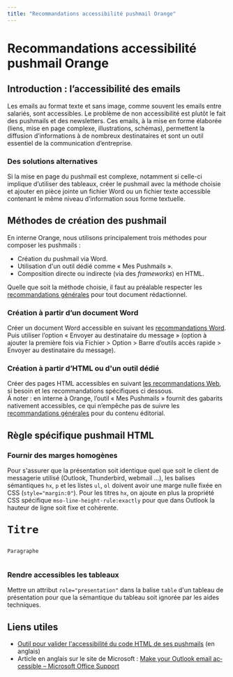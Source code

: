 ```yaml
---
title: "Recommandations accessibilité pushmail Orange"
---
```


# Recommandations accessibilité <span lang="en">pushmail</span> Orange

## Introduction&nbsp;: l’accessibilité des emails
Les emails au format texte et sans image, comme souvent les emails entre salariés, sont accessibles. 
Le problème de non accessibilité est plutôt le fait des <span lang="en">pushmails</span> et des newsletters. Ces emails, à la mise en forme élaborée (liens, mise en page complexe, illustrations, schémas), permettent la diffusion d’informations à de nombreux destinataires et sont un outil essentiel de la communication d’entreprise.

### Des solutions alternatives
Si la mise en page du <span lang="en">pushmail</span> est complexe, notamment si celle-ci implique d’utiliser des tableaux, créer le <span lang="en">pushmail</span> avec la méthode choisie et ajouter en pièce jointe un fichier Word ou un fichier texte accessible contenant le même niveau d’information sous forme textuelle.

## Méthodes de création des <span lang="en">pushmail</span>
En interne Orange, nous utilisons principalement trois méthodes pour composer les <span lang="en">pushmails</span>&nbsp;: 
- Création du <span lang="en">pushmail</span> via Word.
- Utilisation d'un outil dédié comme «&nbsp;Mes Pushmails&nbsp;».
- Composition directe ou indirecte (via des <i lang="en">frameworks</i>) en <abbr>HTML</abbr>.

Quelle que soit la méthode choisie, il faut au préalable respecter les [recommandations générales](./editorial.html) pour tout document rédactionnel.

### Création à partir d’un document Word 
Créer un document Word accessible en suivant les [recommandations Word](./word.html). Puis utiliser l’option «&nbsp;Envoyer au destinataire du message&nbsp;» (option à ajouter la première fois via Fichier&nbsp;> Option&nbsp;> Barre d’outils accès rapide&nbsp;> Envoyer au destinataire du message). 

### Création à partir d’<abbr>HTML</abbr> ou d'un outil dédié
Créer des pages <abbr>HTML</abbr> accessibles en suivant [les recommandations Web](../web/index.html), si besoin et les recommandations spécifiques ci dessous.  
Á noter&nbsp;: en interne à Orange, l’outil «&nbsp;Mes Pushmails&nbsp;» fournit des gabarits nativement accessibles, ce qui n’empêche pas de suivre les [recommandations générales](./editorial.html) pour du contenu éditorial.

## Règle spécifique <span lang="en">pushmail</span> <abbr>HTML</abbr>

### Fournir des marges homogènes
Pour s'assurer que la présentation soit identique quel que soit le client de messagerie utilisé (Outlook, Thunderbird, webmail ...), les balises sémantiques `hx`, `p` et les listes `ul`, `ol` doivent avoir une marge nulle fixée en <abbr>CSS</abbr> (`style="margin:0"`).
Pour les titres `hx`, on ajoute en plus la propriété <abbr>CSS</abbr> spécifique `mso-line-height-rule:exactly` pour que dans Outlook la hauteur de ligne soit fixe et cohérente.

<pre><code class="html">
<h1 style="margin:0; mso-line-height-rule:exactly;">Titre</h1>
  <p style="margin:0;">Paragraphe</p>
</code></pre>

### Rendre accessibles les tableaux
Mettre un attribut <code>role="presentation"</code> dans la balise `table` d'un tableau de présentation pour que la sémantique du tableau soit ignorée par les aides techniques.  

## Liens utiles
- <a href="http://www.accessible-email.org/" hreflang="en">Outil pour valider l'accessibilité du code <abbr>HTML</abbr> de ses <span lang="en">pushmails</span></a> (en anglais)
- Article en anglais sur le site de Microsoft&nbsp;: <a lang="en" href="https://support.office.com/en-us/article/Make-your-Outlook-email-accessible-71ce71f4-7b15-4b7a-a2e3-cf91721bbacb" hreflang="en">Make your Outlook email accessible – Microsoft Office Support</a>
